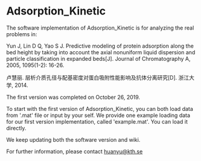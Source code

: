 # Adsorption_Kinetic


The software implementation of Adsorption_Kinetic is for analyzing the real problems in:

Yun J, Lin D Q, Yao S J. Predictive modeling of protein adsorption along the bed height by taking into account the axial nonuniform liquid dispersion and particle classification in expanded beds[J]. Journal of Chromatography A, 2005, 1095(1-2): 16-26.

卢慧丽. 层析介质孔径与配基密度对蛋白吸附性能影响及抗体分离研究[D]. 浙江大学, 2014.

The first version was completed on October 26, 2019.

To start with the first version of Adsorption_Kinetic, you can both load data from '.mat' file or input by your self. We provide one example loading data for our first version implementation, called 'example.mat'. You can load it directly.

We keep updating both the software version and wiki.

For further information, please contact huanyu@kth.se
